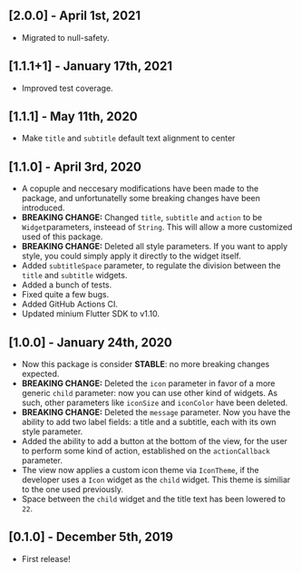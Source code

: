 ## [2.0.0] - April 1st, 2021

* Migrated to null-safety.

## [1.1.1+1] - January 17th, 2021

- Improved test coverage.

## [1.1.1] - May 11th, 2020

- Make `title` and `subtitle` default text alignment to center

## [1.1.0] - April 3rd, 2020

- A copuple and neccesary modifications have been made to the package, and unfortunatelly some breaking changes have been introduced.
- **BREAKING CHANGE:** Changed `title`, `subtitle` and `action` to be `Widget`parameters, insteead of `String`. This will allow a more customized used of this package.
- **BREAKING CHANGE:** Deleted all style parameters. If you want to apply style, you could simply apply it directly to the widget itself.
- Added `subtitleSpace` parameter, to regulate the division between the `title` and `subtitle` widgets.
- Added a bunch of tests.
- Fixed quite a few bugs.
- Added GitHub Actions CI.
- Updated minium Flutter SDK to v1.10.

## [1.0.0] - January 24th, 2020

- Now this package is consider **STABLE**: no more breaking changes expected.
- **BREAKING CHANGE:** Deleted the `icon` parameter in favor of a more generic `child` parameter: now you can use other kind of widgets. As such, other parameters like `iconSize` and `iconColor` have been deleted.
- **BREAKING CHANGE:** Deleted the `message` parameter. Now you have the ability to add two label fields: a title and a subtitle, each with its own style parameter.
- Added the ability to add a button at the bottom of the view, for the user to perform some kind of action, established on the `actionCallback` parameter.
- The view now applies a custom icon theme via `IconTheme`, if the developer uses a `Icon` widget as the `child` widget. This theme is similiar to the one used previously.
- Space between the `child` widget and the title text has been lowered to `22`.

## [0.1.0] - December 5th, 2019

- First release!
